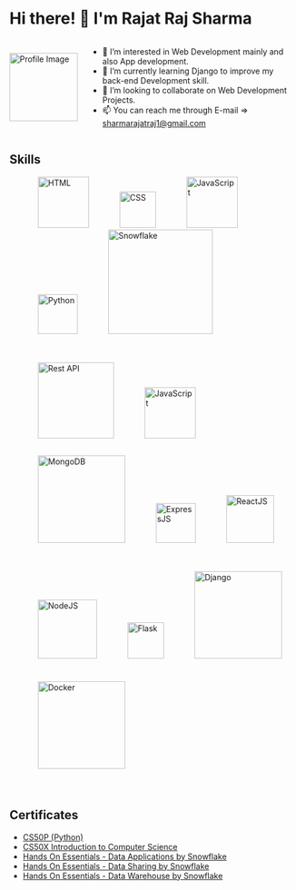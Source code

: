 # Hi there! 👋 I'm Rajat Raj Sharma

<div style="display: flex; align-items: center;">
  <img src="https://avatars.githubusercontent.com/u/139456051?s=400&u=d164c1ea4251f6064e88ea1aa19bd475e4e94742&v=4" alt="Profile Image" style="border-radius: 125; margin-right: 20px;" width="120">
  
  - 👀 I’m interested in Web Development mainly and also App development.
  - 🌱 I’m currently learning Django to improve my back-end Development skill.
  - 💞️ I’m looking to collaborate on Web Development Projects.
  - 📫 You can reach me through E-mail => sharmarajatraj1@gmail.com
</div>

## Skills
<!-- Skill Icons with Links -->
<div>
  <img src="https://upload.wikimedia.org/wikipedia/commons/thumb/6/61/HTML5_logo_and_wordmark.svg/180px-HTML5_logo_and_wordmark.svg.png" width="90" alt="HTML" style="margin-left: 50px;">
  <img src="https://upload.wikimedia.org/wikipedia/commons/thumb/d/d5/CSS3_logo_and_wordmark.svg/180px-CSS3_logo_and_wordmark.svg.png" width="64" alt="CSS" style="margin-left: 50px;">
  <img src="https://cdn.iconscout.com/icon/free/png-256/free-javascript-2038874-1720087.png" width="90" alt="JavaScript" style="margin-left: 50px;">
  <img src="https://upload.wikimedia.org/wikipedia/commons/thumb/c/c3/Python-logo-notext.svg/182px-Python-logo-notext.svg.png" width="70" alt="Python" style="margin-left: 50px;">
  <img src="https://upload.wikimedia.org/wikipedia/commons/thumb/f/ff/Snowflake_Logo.svg/330px-Snowflake_Logo.svg.png" width="184" alt="Snowflake" style="margin-bottom: 50px; margin-left: 50px;">
  <img src="https://media.licdn.com/dms/image/D5612AQHUtfE_NZiYBQ/article-cover_image-shrink_600_2000/0/1681155201571?e=2147483647&v=beta&t=gU-iBZwXLMnIw61DhAytfuTrSobeQlmeBSM9ixCuDhs" width="134" alt="Rest API" style="margin-bottom: 30px; margin-left: 50px;">
  <img src="https://png.pngtree.com/png-clipart/20230916/original/pngtree-google-seo-icon-vector-png-image_12256676.png" width="90" alt="JavaScript" style="margin-left: 50px;">
</div>
<div>
  <img src="https://upload.wikimedia.org/wikipedia/en/thumb/5/5a/MongoDB_Fores-Green.svg/375px-MongoDB_Fores-Green.svg.png" width="154" alt="MongoDB" style="margin-bottom: 50px; margin-left: 50px;">
  <img src="https://upload.wikimedia.org/wikipedia/commons/thumb/8/88/Status_iucn_EX_icon.svg/480px-Status_iucn_EX_icon.svg.png" width="70" alt="ExpressJS" style="margin-left: 50px;">
  <img src="https://upload.wikimedia.org/wikipedia/commons/thumb/3/30/React_Logo_SVG.svg/180px-React_Logo_SVG.svg.png" width="84" alt="ReactJS" style="margin-left: 50px;">
  <img src="https://upload.wikimedia.org/wikipedia/commons/thumb/d/d9/Node.js_logo.svg/180px-Node.js_logo.svg.png" width="104" alt="NodeJS" style="margin-left: 50px;">
  <img src="https://static-00.iconduck.com/assets.00/flask-icon-1594x2048-84mjydzf.png" width="64" alt="Flask" style="margin-left: 50px;">
  <img src="https://upload.wikimedia.org/wikipedia/commons/thumb/7/75/Django_logo.svg/180px-Django_logo.svg.png" width="154" alt="Django" style="margin-bottom: 40px; margin-left: 50px;">
  <img src="https://cdn.icon-icons.com/icons2/2699/PNG/512/docker_official_logo_icon_169250.png" width="154" alt="Docker" style="margin-bottom: 40px; margin-left: 50px;">
</div>

## Certificates
- [CS50P (Python)](https://certificates.cs50.io/4b524518-5a18-4873-8e17-bb824aac4a4a.pdf?size=letter)
- [CS50X Introduction to Computer Science](https://certificates.cs50.io/a8071210-ae2c-4092-9a3a-62d69eba51cb.pdf?size=letter)
- [Hands On Essentials - Data Applications by Snowflake](https://www.credly.com/badges/491f8637-0563-4641-85b5-8daccf96aa98/linked_in_profile)
- [Hands On Essentials - Data Sharing by Snowflake](https://www.credly.com/badges/56eba0cd-02e0-44cd-97db-7fc3616c22ef/linked_in_profile)
- [Hands On Essentials - Data Warehouse by Snowflake](https://www.credly.com/badges/9820828a-cc3f-4054-8c9d-9e6b0aeb1d5a/linked_in_profile)
